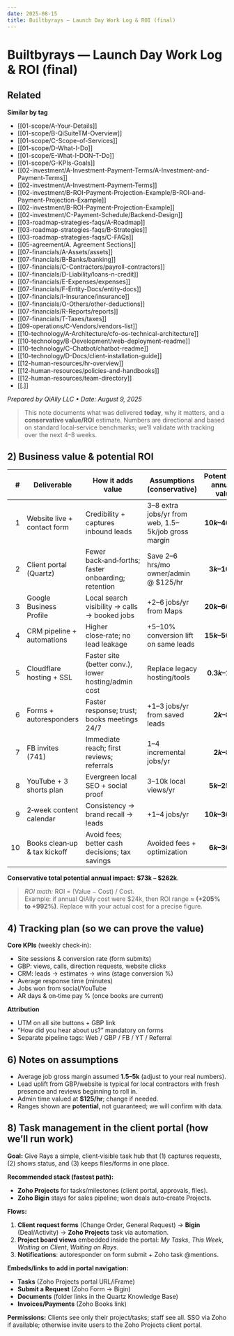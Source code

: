 ```yaml
---
date: 2025-08-15
title: Builtbyrays — Launch Day Work Log & ROI (final)
---
```

# Builtbyrays — Launch Day Work Log & ROI (final)

<!-- RELATED:START -->

## Related
**Similar by tag**
- [[01-scope/A-Your-Details]]
- [[01-scope/B-QiSuiteTM-Overview]]
- [[01-scope/C-Scope-of-Services]]
- [[01-scope/D-What-I-Do]]
- [[01-scope/E-What-I-DON-T-Do]]
- [[01-scope/G-KPIs-Goals]]
- [[02-investment/A-Investment-Payment-Terms/A-Investment-and-Payment-Terms]]
- [[02-investment/A-Investment-Payment-Terms]]
- [[02-investment/B-ROI-Payment-Projection-Example/B-ROI-and-Payment-Projection-Example]]
- [[02-investment/B-ROI-Payment-Projection-Example]]
- [[02-investment/C-Payment-Schedule/Backend-Design]]
- [[03-roadmap-strategies-faqs/A-Roadmap]]
- [[03-roadmap-strategies-faqs/B-Strategies]]
- [[03-roadmap-strategies-faqs/C-FAQs]]
- [[05-agreement/A. Agreement Sections]]
- [[07-financials/A-Assets/assets]]
- [[07-financials/B-Banks/banking]]
- [[07-financials/C-Contractors/payroll-contractors]]
- [[07-financials/D-Liability/loans-n-credit]]
- [[07-financials/E-Expenses/expenses]]
- [[07-financials/F-Entity-Docs/entity-docs]]
- [[07-financials/I-Insurance/insurance]]
- [[07-financials/O-Others/other-deductions]]
- [[07-financials/R-Reports/reports]]
- [[07-financials/T-Taxes/taxes]]
- [[09-operations/C-Vendors/vendors-list]]
- [[10-technology/A-Architecture/cfo-os-technical-architecture]]
- [[10-technology/B-Development/web-deployment-readme]]
- [[10-technology/C-Chatbot/chatbot-readme]]
- [[10-technology/D-Docs/client-installation-guide]]
- [[12-human-resources/hr-overview]]
- [[12-human-resources/policies-and-handbooks]]
- [[12-human-resources/team-directory]]
- [[.]]

<!-- RELATED:END -->



















*Prepared by QiAlly LLC • Date: August 9, 2025*

> This note documents what was delivered **today**, why it matters, and a **conservative value/ROI** estimate. Numbers are directional and based on standard local‑service benchmarks; we’ll validate with tracking over the next 4–8 weeks.

## 2) Business value & potential ROI

| # | Deliverable | How it adds value | Assumptions (conservative) | Potential **annual** value |
|---:|---|---|---|---:|
| 1 | Website live + contact form | Credibility + captures inbound leads | 3–8 extra jobs/yr from web, $1.5–$5k/job gross margin | **$10k–$40k** |
| 2 | Client portal (Quartz) | Fewer back‑and‑forths; faster onboarding; retention | Save 2–6 hrs/mo owner/admin @ $125/hr | **$3k–$10k** |
| 3 | Google Business Profile | Local search visibility → calls → booked jobs | +2–6 jobs/yr from Maps | **$20k–$60k** |
| 4 | CRM pipeline + automations | Higher close‑rate; no lead leakage | +5–10% conversion lift on same leads | **$15k–$50k** |
| 5 | Cloudflare hosting + SSL | Faster site (better conv.), lower hosting/admin cost | Replace legacy hosting/tools | **$0.3k–$1k** |
| 6 | Forms + autoresponders | Faster response; trust; books meetings 24/7 | +1–3 jobs/yr from saved leads | **$2k–$8k** |
| 7 | FB invites (741) | Immediate reach; first reviews; referrals | 1–4 incremental jobs/yr | **$2k–$8k** |
| 8 | YouTube + 3 shorts plan | Evergreen local SEO + social proof | 3–10k local views/yr | **$5k–$25k** |
| 9 | 2‑week content calendar | Consistency → brand recall → leads | +1–4 jobs/yr | **$10k–$30k** |
|10 | Books clean‑up & tax kickoff | Avoid fees; better cash decisions; tax savings | Avoided fees + optimization | **$6k–$30k** |

**Conservative total potential annual impact:** **$73k – $262k**.

> *ROI math:* ROI = (Value − Cost) / Cost.  
> Example: if annual QiAlly cost were $24k, then ROI range ≈ **(+205% to +992%)**. Replace with your actual cost for a precise figure.

## 4) Tracking plan (so we can prove the value)

**Core KPIs** (weekly check‑in):
- Site sessions & conversion rate (form submits)
- GBP: views, calls, direction requests, website clicks
- CRM: leads → estimates → wins (stage conversion %)
- Average response time (minutes)
- Jobs won from social/YouTube
- AR days & on‑time pay % (once books are current)

**Attribution**
- UTM on all site buttons + GBP link  
- “How did you hear about us?” mandatory on forms  
- Separate pipeline tags: Web / GBP / FB / YT / Referral

## 6) Notes on assumptions
- Average job gross margin assumed **$1.5–$5k** (adjust to your real numbers).  
- Lead uplift from GBP/website is typical for local contractors with fresh presence and reviews beginning to roll in.  
- Admin time valued at **$125/hr**; change if needed.  
- Ranges shown are **potential**, not guaranteed; we will confirm with data.

## 8) Task management in the client portal (how we’ll run work)

**Goal:** Give Rays a simple, client‑visible task hub that (1) captures requests, (2) shows status, and (3) keeps files/forms in one place.

**Recommended stack (fastest path):**
- **Zoho Projects** for tasks/milestones (client portal, approvals, files).  
- **Zoho Bigin** stays for sales pipeline; won deals auto‑create Projects.

**Flows:**
1) **Client request forms** (Change Order, General Request) → **Bigin** (Deal/Activity) → **Zoho Projects** task via automation.
2) **Project board views** embedded inside the portal: *My Tasks*, *This Week*, *Waiting on Client*, *Waiting on Rays*.
3) **Notifications**: autoresponder on form submit + Zoho task @mentions.

**Embeds/links to add in portal navigation:**
- **Tasks** (Zoho Projects portal URL/iFrame)
- **Submit a Request** (Zoho Form → Bigin)
- **Documents** (folder links in the Quartz Knowledge Base)
- **Invoices/Payments** (Zoho Books link)

**Permissions:** Clients see only their project/tasks; staff see all. SSO via Zoho if available; otherwise invite users to the Zoho Projects client portal.